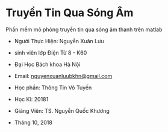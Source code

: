 # Truyền Tin Qua Sóng Âm

Phần mềm mô phỏng truyền tin qua sóng âm thanh trên matlab

* Người Thực Hiện: Nguyễn Xuân Lưu
* sinh viên lớp Điện Tử 8 - K60
* Đại Học Bách khoa Hà Nội
* Email: nguyenxuanluubkhn@gmail.com

* Học phần: Thông Tin Vô Tuyến
* Học Kì: 20181
* Giảng Viên: TS. Nguyễn Quốc Khương
* Tháng 10, 2018
